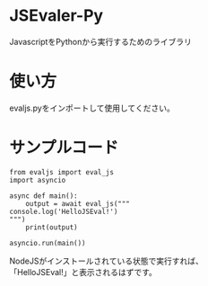 # JSEvaler-Py
JavascriptをPythonから実行するためのライブラリ

# 使い方
evaljs.pyをインポートして使用してください。

# サンプルコード
```
from evaljs import eval_js
import asyncio

async def main():
    output = await eval_js("""
console.log('HelloJSEval!')
""")
    print(output)

asyncio.run(main())
```
NodeJSがインストールされている状態で実行すれば、<br>
「HelloJSEval!」と表示されるはずです。